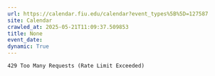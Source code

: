 ```yaml
---
url: https://calendar.fiu.edu/calendar?event_types%5B%5D=127587
site: Calendar
crawled_at: 2025-05-21T11:09:37.509853
title: None
event_date: 
dynamic: True
---
```


```
429 Too Many Requests (Rate Limit Exceeded)

```

